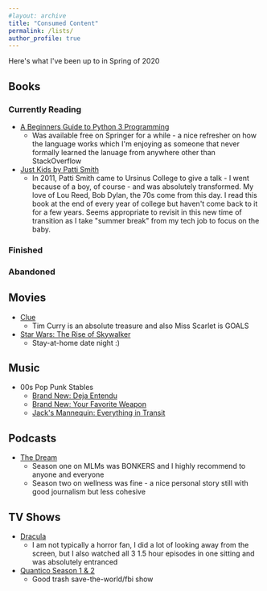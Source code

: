 ```yaml
---
#layout: archive
title: "Consumed Content"
permalink: /lists/
author_profile: true
---
```


Here's what I've been up to in Spring of 2020 

## Books

### Currently Reading
* [A Beginners Guide to Python 3 Programming](https://link.springer.com/book/10.1007%2F978-3-030-20290-3)
    * Was available free on Springer for a while - a nice refresher on how the language works which I'm enjoying as someone that never formally learned the lanuage from anywhere other than StackOverflow
* [Just Kids by Patti Smith](https://www.goodreads.com/book/show/341879.Just_Kids)
    * In 2011, Patti Smith came to Ursinus College to give a talk - I went because of a boy, of course - and was absolutely transformed. My love of Lou Reed, Bob Dylan, the 70s come from this day. I read this book at the end of every year of college but haven't come back to it for a few years. Seems appropriate to revisit in this new time of transition as I take "summer break" from my tech  job to focus on the baby.

### Finished

### Abandoned 

## Movies
 * [Clue](https://en.wikipedia.org/wiki/Clue_(film))
    * Tim Curry is an absolute treasure and also Miss Scarlet is GOALS
 * [Star Wars: The Rise of Skywalker](https://en.wikipedia.org/wiki/Star_Wars:_The_Rise_of_Skywalker)
    * Stay-at-home date night :) 

## Music
* 00s Pop Punk Stables
    * [Brand New: Deja Entendu](https://en.wikipedia.org/wiki/Deja_Entendu)
    * [Brand New: Your Favorite Weapon](https://en.wikipedia.org/wiki/Your_Favorite_Weapon)
    * [Jack's Mannequin: Everything in Transit](https://en.wikipedia.org/wiki/Everything_in_Transit)

## Podcasts
* [The Dream](https://www.stitcher.com/podcast/stitcher/the-dream)
    * Season one on MLMs was BONKERS and I highly recommend to anyone and everyone
    * Season two on wellness was fine - a nice personal story still with good journalism but less cohesive

## TV Shows

* [Dracula](https://en.wikipedia.org/wiki/Dracula_(2020_TV_series))
    * I am not typically a horror fan, I did a lot of looking away from the screen, but I also watched all 3 1.5 hour episodes in one sitting and was absolutely entranced
* [Quantico Season 1 & 2](https://en.wikipedia.org/wiki/Quantico_(TV_series))
    * Good trash save-the-world/fbi show